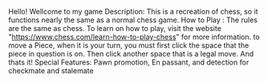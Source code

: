 Hello! Wellcome to my game
Description: This is a recreation of chess, so it functions nearly the same as a normal chess game.
How to Play : The rules are the same as chess. To learn on how to play, visit the website 
"https://www.chess.com/learn-how-to-play-chess" for more information.
to move a Piece, when it is your turn, you must first click the space that the piece in question is on. Then click another space that is a legal move.
And thats it!
Special Features:
Pawn promotion, En passant, and detection for checkmate and stalemate
